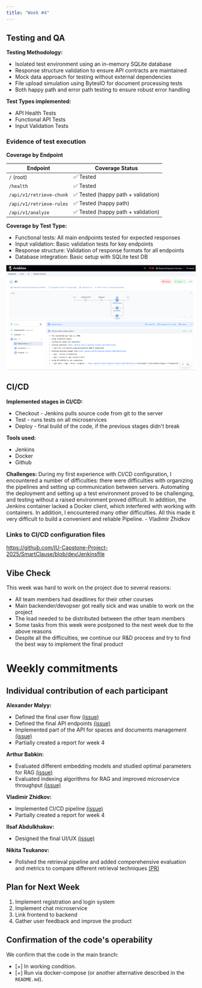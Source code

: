 ```yaml
---
title: "Week #4"
---
```

## Testing and QA

**Testing Methodology:**
- Isolated test environment using an in-memory SQLite database
- Response structure validation to ensure API contracts are maintained
- Mock data approach for testing without external dependencies
- File upload simulation using BytesIO for document processing tests
- Both happy path and error path testing to ensure robust error handling

**Test Types implemented:**
- API Health Tests
- Functional API Tests
- Input Validation Tests

### Evidence of test execution

**Coverage by Endpoint**

| Endpoint                      | Coverage Status                        |
|-------------------------------|----------------------------------------|
| `/` (root)                    | ✅ Tested                              |
| `/health`                     | ✅ Tested                              |
| `/api/v1/retrieve-chunk`      | ✅ Tested (happy path + validation)    |
| `/api/v1/retrieve-rules`      | ✅ Tested (happy path)                 |
| `/api/v1/analyze`             | ✅ Tested (happy path + validation)    |


**Coverage by Test Type:**
- Functional tests: All main endpoints tested for expected responses
- Input validation: Basic validation tests for key endpoints
- Response structure: Validation of response formats for all endpoints
- Database integration: Basic setup with SQLite test DB

![cicd](https://github.com/IU-Capstone-Project-2025/SmartClause/blob/course-metadata/course-metadata/week4/cicd.png?raw=true)

## CI/CD

**Implemented stages in CI/CD:**
- Checkout - Jenkins pulls source code from git to the server
- Test - runs tests on all microservices
- Deploy - final build of the code, if the previous stages didn't break

**Tools used:**
- Jenkins
- Docker 
- Github

**Challenges:**
During my first experience with CI/CD configuration, I encountered a number of difficulties:
there were difficulties with organizing the pipelines and setting up communication between servers.
Automating the deployment and setting up a test environment proved to be challenging, and testing without a raised environment proved difficult.
In addition, the Jenkins container lacked a Docker client, which interfered with working with containers.
In addition, I encountered many other difficulties. All this made it very difficult to build a convenient and reliable Pipeline. - Vladimir Zhidkov

### Links to CI/CD configuration files

https://github.com/IU-Capstone-Project-2025/SmartClause/blob/dev/Jenkinsfile

## Vibe Check

This week was hard to work on the project due to several reasons:
- All team members had deadlines for their other courses
- Main backender/devopser got really sick and was unable to work on the project
- The load needed to be distributed between the other team members
- Some tasks from this week were postponed to the next week due to the above reasons
- Despite all the difficulties, we continue our R&D process and try to find the best way to implement the final product

# Weekly commitments

## Individual contribution of each participant


**Alexander Malyy:** 
- Defined the final user flow [(issue)](https://github.com/IU-Capstone-Project-2025/SmartClause/issues/68)
- Defined the final API endpoints [(issue)](https://github.com/IU-Capstone-Project-2025/SmartClause/issues/99)
- Implemented part of the API for spaces and documents management [(issue)](https://github.com/IU-Capstone-Project-2025/SmartClause/issues/101)
- Partially created a report for week 4

**Arthur Babkin:**
- Evaluated different embedding models and studied optimal parameters for RAG [(issue)](https://github.com/IU-Capstone-Project-2025/SmartClause/issues/102)
- Evaluated indexing algorithms for RAG and improved microservice throughput [(issue)](https://github.com/IU-Capstone-Project-2025/SmartClause/issues/103)

**Vladimir Zhidkov:**
- Implemented CI/CD pipeline [(issue)](https://github.com/IU-Capstone-Project-2025/SmartClause/issues/100)
- Partially created a report for week 4

**Ilsaf Abdulkhakov:**
- Designed the final UI/UX [(issue)](https://github.com/IU-Capstone-Project-2025/SmartClause/issues/97)

**Nikita Tsukanov:**
- Polished the retrieval pipeline and added comperehensive evaluation and metrics to compare different retrieval techniques [(PR)](https://github.com/IU-Capstone-Project-2025/SmartClause/pull/111)

## Plan for Next Week

1. Implement registration and login system
2. Implement chat microservice
3. Link frontend to backend
4. Gather user feedback and improve the product

## Confirmation of the code's operability

We confirm that the code in the main branch:
- [+] In working condition.
- [+] Run via docker-compose (or another alternative described in the `README.md`).
